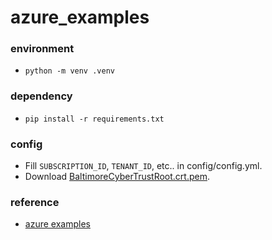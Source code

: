 # azure_examples

### environment

- `python -m venv .venv`

### dependency

- `pip install -r requirements.txt`

### config

- Fill `SUBSCRIPTION_ID`, `TENANT_ID`, etc.. in config/config.yml.
- Download [BaltimoreCyberTrustRoot.crt.pem](https://www.digicert.com/CACerts/BaltimoreCyberTrustRoot.crt.pem).

### reference

- [azure examples](https://docs.microsoft.com/en-us/azure/developer/python/azure-sdk-example-resource-group)
